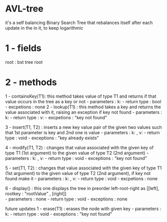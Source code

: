 AVL-tree
========
it's a self balancing Binary Search Tree that rebalances itself after each update in the in it, to keep logarithmic 

1 - fields
============
root : bst tree root

2 - methods
============
1 - containsKey(T1): this method takes value of type T1 and returns if that value occurs in the tree as a key or not
 	- parameters  : k:<T1>
  	- return type : bool
  	- excpetions  : none 
2 - lookup(T1)     : this method takes a key and returns the value associated with it, raising an exception if key not found
 	- parameters  : k:<T1>
 	- return type : v:<T2>
        - excpetions  : "key not found"
            
3 - insert(T1, T2) : inserts a new key value pair of the given two values such that 1st parameter is key and 2nd one is value
        - parameters  : k:<T1> , v:<T2>
        - return type : void
        - exceptions  : "key already exists"

4 - modify(T1, T2) : changes that value associated with the given key of type T1 (1st argument) to the given value of type T2 
		     (2nd argument)
 	- parameters  : k:<T1> , v:<T2>
        - return type : void 
        - exceptions  : "key not found"

5 - set(T1, T2)    : changes that value associated with the given key of type T1 (1st argument) to the given value of type T2 
		     (2nd argument), if key not found make it
        - parameters  : k:<T1> , v:<T2>
  	- return type : void
        - excpetions  : none
  
6 - display()      : this one displays the tree in preorder left-root-right as [[left], rootkey : "rootValue" , [right]]     
	- parameters  : none
	- return type : void
        - exceptions  : none

future updates
1 - erase(T1)      : erases the node with given key
        - parameters  : k:<T1>
 	- return type : void
        - exceptions  : "key not found"
